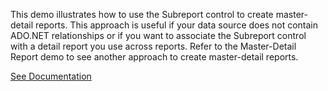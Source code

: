 This demo illustrates how to use the Subreport control to create master-detail reports. This approach is useful if your data source does not contain ADO.NET relationships or if you want to associate the Subreport control with a detail report you use across reports.
Refer to the Master-Detail Report demo to see another approach to create master-detail reports.

<a href="https://docs.devexpress.com/XtraReports/4629/create-reports/create-a-master-detail-report-with-a-subreport" target="_blank">See Documentation</a>